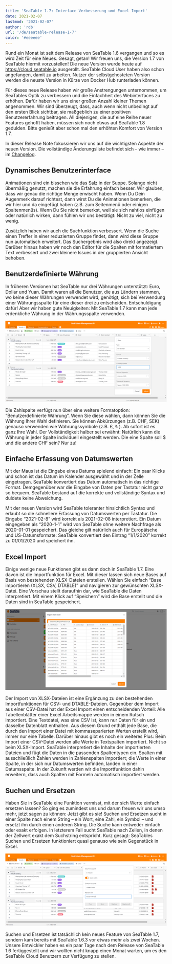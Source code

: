 ```yaml
---
title: 'SeaTable 1.7: Interface Verbesserung und Excel Import'
date: 2021-02-07
lastmod: '2021-02-07'
author: 'rdb'
url: '/de/seatable-release-1-7'
color: '#eeeeee'
---
```


Rund ein Monat ist seit dem Release von SeaTable 1.6 vergangen und so es wird Zeit für eine Neues. Gesagt, getan! Wir freuen uns, die Version 1.7 von SeaTable hiermit vorzustellen! Die neue Version wurde heute auf https://cloud.seatable.io ausgerollt. SeaTable Cloud User haben also schon angefangen, damit zu arbeiten. Nutzer der selbstgehosteten Version werden die neuste Version in Kürze von Docker Hub runterladen können.

Für dieses neue Release haben wir große Anstrengungen unternommen, um SeaTables Optik zu verbessern und die Einfachheit des Webinterfaces zu erhöhen. Dafür haben wir uns einer großen Anzahl kleiner Themen angenommen. Wir sind überzeugt, dass, auch wenn nicht unbedingt auf den ersten Blick sichtbar, sie maßgeblich zu einer positiven Benutzererfahrung beitragen. All diejenigen, die auf eine Reihe neuer Features gehofft haben, müssen sich noch etwas auf SeaTable 1.8 gedulden. Bitte genießt aber schon mal den erhöhten Komfort von Version 1.7.

In dieser Release Note fokussieren wir uns auf die wichtigsten Aspekte der neuen Version. Die vollständige Änderungsliste befindet sich – wie immer – im [Changelog](https://seatable.io/docs/changelog/version-1-7/).

## Dynamisches Benutzerinterface

Animationen sind ein bisschen wie das Salz in der Suppe. Solange nicht übermäßig genutzt, machen sie die Erfahrung einfach besser. Wir glauben, dass wir genau die richtige Menge erwischt haben. Wenn Du Dein Augenmerk darauf richtest, dann wirst Du die Animationen bemerken, die wir hier und da eingefügt haben (z.B. zum Seitenmenü oder einigen Spaltenmenüs). Wenn Du Sie nicht bemerkst, weil sie sich nahtlos einfügen oder natürlich wirken, dann fühlen wir uns bestätigt: Nicht zu viel, nicht zu wenig.

Zusätzlich haben wir auch die Suchfunktion verbessert. Wenn die Suche einen Treffer in einer reduzierten Gruppe findet, dann wird diese Gruppe nun automatisch erweitert. Das Suchergebnis wird also direkt angezeigt. Darüber hinaus haben wir noch den Editor für die Spalten mit formatiertem Text verbessert und zwei kleinere Issues in der gruppierten Ansicht behoben.

## Benutzerdefinierte Währung

In früheren Versionen hat SeaTable nur drei Währungen unterstützt: Euro, Dollar und Yuan. Damit waren all die Benutzer, die aus Ländern stammen, wo keine dieser Währungen verwendet wird, genötigt, sich bei Verwendung einer Währungsspalte für eine dieser drei zu entscheiden. Entschuldigung dafür! Aber wir haben gute Neuigkeiten: Mit SeaTable 1.7 kann man jede erdenkliche Währung in der Währungsspalte verwenden.

![Use whatever denomination you want in SeaTable 1.7](images/Custom_Currency_1590x802.png)

Die Zahlspalte verfügt nun über eine weitere Formatoption: “Benutzerdefinierte Währung”. Wenn Sie diese wählen, dann können Sie die Währung Ihrer Wahl definieren. Sie können Abkürzungen (z.B. CHF, SEK) genauso verwenden wie Währungssymbole (z.B. £, ₺ ). Ab sofort ist es ganz Ihre Wahl. Der Vollständigkeit halber sei erwähnt: Natürlich kann die Währung in jeder Spalte individuell eingestellt werden. Die eine Spalte soll $ und die andere CHF sein? Nur zu!

## Einfache Erfassung von Datumswerten

Mit der Maus ist die Eingabe eines Datums spielend einfach: Ein paar Klicks und schon ist das Datum im Kalender ausgewählt und in der Zelle eingetragen. SeaTable konvertiert das Datum automatisch in das richtige Format. Demgegenüber war die Eingabe von Daten per Tastatur nicht ganz so bequem. SeaTable bestand auf die korrekte und vollständige Syntax und duldete keine Abweichung.

Mit der neuen Version wird SeaTable toleranter hinsichtlich Syntax und erlaubt so die schnellere Erfassung von Datumswerten per Tastatur. Die Eingabe “2021-02-8” wird korrekt als 2021-02-08 interpretiert. Ein Datum eingegeben als “2020-1-1” wird von SeaTable ohne weitere Nachfrage als 2020-01-01 gespeichert. Das gleiche gilt natürlich auch für Europäische und US-Datumsformate: SeaTable konvertiert den Eintrag “1/1/2020” korrekt zu 01/01/2020 und speichert ihn.

## Excel Import

Einige wenige neue Funktionen gibt es dann doch in SeaTable 1.7. Eine davon ist die Importfunktion für Excel. Mit dieser lassen sich neue Bases auf Basis von bestehenden XLSX-Dateien erstellen. Wählen Sie einfach “Base importieren (XLSX, CSV, DTABLE)” und navigieren zur gewünschten XLSX-Datei. Eine Vorschau stellt daraufhin dar, wie SeaTable die Daten interpretiert. Mit einem Klick auf “Speichern” wird die Base erstellt und die Daten sind in SeaTable gespeichert.

![Create new bases by importing an excel workbook](images/Excel_Import_1590x802.png)

Der Import von XLSX-Dateien ist eine Ergänzung zu den bestehenden Importfunktionen für CSV- und DTABLE-Dateien. Gegenüber dem Import aus einer CSV-Datei hat der Excel Import einen entscheidenden Vorteil: Alle Tabellenblätter einer Excel Arbeitsmappe werden in einem Rutsch importiert. Eine Textdatei, was eine CSV ist, kann nur Daten für ein und dasselbe Datenblatt enthalten. Aus diesem Grund enthält jede Base, die durch den Import einer Datei mit kommaseparierten Werten erstellt wird, immer nur eine Tabelle. Darüber hinaus gibt es noch ein weiteres Plus: Beim Import einer CSV-Datei werden alle Werte in Textspalten importiert. Nicht so beim XLSX-Import. SeaTable interpretiert die Inhalte der importierten Dateien und fügt die Daten in die passenden Spaltentypen ein. Spalten mit ausschließlich Zahlen werden in Zahlenspalten importiert; die Werte in einer Spalte, in der sich nur Datumswerten befinden, landen in einer Datumsspalte. In der Zukunft werden wir die Importfunktion dahin erweitern, dass auch Spalten mit Formeln automatisch importiert werden.

## Suchen und Ersetzen

Haben Sie in SeaTable eine Funktion vermisst, mit der sich Werte einfach ersetzen lassen? So ging es zumindest uns und darum freuen wir uns umso mehr, jetzt sagen zu können: Jetzt gibt es sie! Suchen und Ersetzen sucht in einer Spalte nach einem String – ein Wort, eine Zahl, ein Symbol – und ersetzt ihn durch einen anderen String. Die Suche kann entweder einfach oder exakt erfolgen. In letzterem Fall sucht SeaTable nach Zellen, in denen der Zellwert exakt dem Suchstring entspricht. Kurz gesagt: SeaTables Suchen und Ersetzen funktioniert quasi genauso wie sein Gegenstück in Excel.

![New feature in SeaTable 1.6.3: Batch replacement](images/Batch_replacement_1590x717.png)

Suchen und Ersetzen ist tatsächlich kein neues Feature von SeaTable 1.7, sondern kam bereits mit SeaTable 1.6.3 vor etwas mehr als zwei Wochen. Unsere Entwickler haben es ein paar Tage nach dem Release von SeaTable 1.6 fertiggestellt und wir wollten nicht knapp einen Monat warten, um es den SeaTable Cloud Benutzern zur Verfügung zu stellen.

